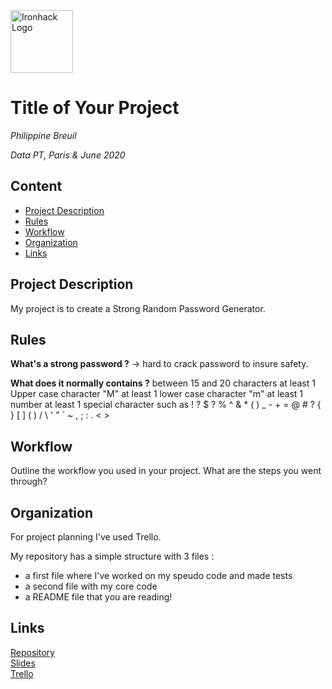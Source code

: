 <img src="https://bit.ly/2VnXWr2" alt="Ironhack Logo" width="100"/>

# Title of Your Project
*Philippine Breuil*

*Data PT, Paris & June 2020*

## Content
- [Project Description](#project-description)
- [Rules](#rules)
- [Workflow](#workflow)
- [Organization](#organization)
- [Links](#links)

## Project Description
My project is to create a Strong Random Password Generator. 

## Rules
**What's a strong password ?**
-> hard to crack password to insure safety.

**What does it normally contains ?**
between 15 and 20 characters
at least 1 Upper case character "M"
at least 1 lower case character "m"
at least 1 number
at least 1 special character such as ! ? $ ? % ^ & * ( ) _ - + = @ # ? { } [ ] ( ) / \ ' " ` ~ , ; : . < > 

## Workflow
Outline the workflow you used in your project. What are the steps you went through?

## Organization
For project planning I've used Trello.

My repository has a simple structure with 3 files :
- a first file where I've worked on my speudo code and made tests
- a second file with my core code
- a README file that you are reading!

## Links

[Repository](https://github.com/philippinebreuil/mini-project-1)  
[Slides](https://docs.google.com/presentation/d/1zAYJWSUaype7Y2gFF3j9fNL9sHQY7EEfJBnq6nVkNms/edit?)  
[Trello](https://trello.com/b/LiJdWCaD/mini-project-n1)  

